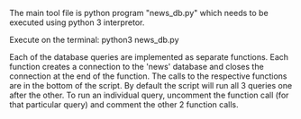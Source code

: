 

The main tool file is python program "news_db.py" which needs to be executed using python 3 interpretor.

Execute on the terminal: python3 news_db.py 

Each of the database queries are implemented as separate functions. Each function creates a connection to the 'news' database and closes the connection at the end of the function.
The calls to the respective functions are in the bottom of the script. 
By default the script will run all 3 queries one after the other.
To run an individual query, uncomment the function call (for that particular query) and comment the other 2 function calls.